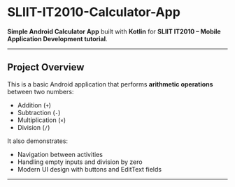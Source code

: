 # SLIIT-IT2010-Calculator-App

**Simple Android Calculator App** built with **Kotlin** for **SLIIT IT2010 – Mobile Application Development tutorial**.

---

## **Project Overview**

This is a basic Android application that performs **arithmetic operations** between two numbers:

- Addition (`+`)  
- Subtraction (`-`)  
- Multiplication (`×`)  
- Division (`/`)  

It also demonstrates:

- Navigation between activities  
- Handling empty inputs and division by zero  
- Modern UI design with buttons and EditText fields  

---

